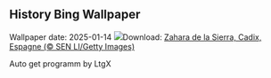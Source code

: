 ## History Bing Wallpaper
Wallpaper date: 2025-01-14
![](https://www.bing.com/th?id=OHR.CadizSpain_FR-FR2616000691_UHD.jpg&w=1000)Download: [Zahara de la Sierra, Cadix, Espagne (© SEN LI/Getty Images)](https://www.bing.com/th?id=OHR.CadizSpain_FR-FR2616000691_UHD.jpg)

Auto get programm by LtgX
